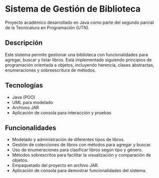 
# Sistema de Gestión de Biblioteca

Proyecto académico desarrollado en Java como parte del segundo parcial de la Tecnicatura en Programación (UTN).

## Descripción

Este sistema permite gestionar una biblioteca con funcionalidades para agregar, buscar y listar libros. Está implementado siguiendo principios de programación orientada a objetos, incluyendo herencia, clases abstractas, enumeraciones y sobreescritura de métodos.

## Tecnologías

- Java (POO)
- UML para modelado
- Archivos JAR
- Aplicación de consola para interacción y pruebas

## Funcionalidades

- Modelado y administración de diferentes tipos de libros.
- Gestión de colecciones de libros con métodos para agregar y buscar.
- Uso de enumeraciones para clasificar libros según tipo y género.
- Métodos sobrescritos para facilitar la visualización y comparación de objetos.
- Empaquetado del proyecto en archivo JAR.
- Aplicación de consola para demostrar funcionalidades del sistema.
